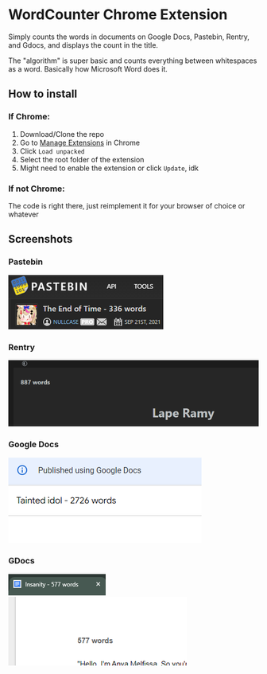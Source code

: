 # WordCounter Chrome Extension
 Simply counts the words in documents on Google Docs, Pastebin, Rentry, and Gdocs, and displays the count in the title.

 The "algorithm" is super basic and counts everything between whitespaces as a word. Basically how Microsoft Word does it.

## How to install
### If Chrome:
1. Download/Clone the repo
2. Go to [Manage Extensions](chrome://extensions) in Chrome
3. Click `Load unpacked`
4. Select the root folder of the extension
5. Might need to enable the extension or click `Update`, idk
### If not Chrome:
The code is right there, just reimplement it for your browser of choice or whatever

## Screenshots
### Pastebin
![Pastebin](image.png)

### Rentry
![Rentry](image-1.png)

### Google Docs
![Google Docs](image-2.png)

### GDocs
![GDocs Tab](image-3.png)
![GDocs Doc](image-4.png)
